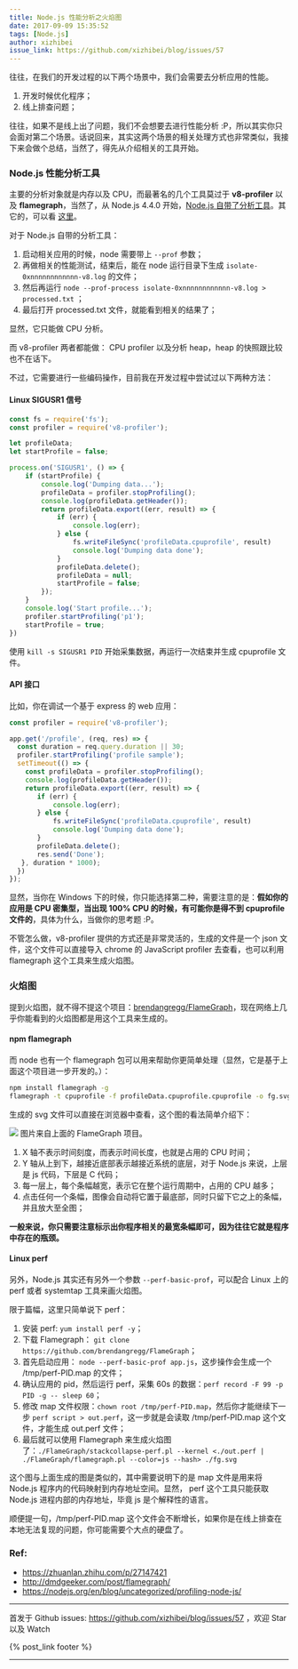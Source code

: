 ```yaml
---
title: Node.js 性能分析之火焰图
date: 2017-09-09 15:35:52
tags: [Node.js]
author: xizhibei
issue_link: https://github.com/xizhibei/blog/issues/57
---
```

<!-- en_title:node-js-profiling-tool-flamegraph -->

往往，在我们的开发过程的以下两个场景中，我们会需要去分析应用的性能。

1.  开发时候优化程序；
2.  线上排查问题；

往往，如果不是线上出了问题，我们不会想要去进行性能分析 :P，所以其实你只会面对第二个场景。话说回来，其实这两个场景的相关处理方式也非常类似，我接下来会做个总结，当然了，得先从介绍相关的工具开始。

### Node.js 性能分析工具

主要的分析对象就是内存以及 CPU，而最著名的几个工具莫过于 **v8-profiler** 以及 **flamegraph**，当然了，从 Node.js 4.4.0 开始，[Node.js 自带了分析工具](https://nodejs.org/en/docs/guides/simple-profiling/)。其它的，可以看 [这里](https://github.com/thlorenz/v8-perf/issues/4)。

对于 Node.js 自带的分析工具：

1.  启动相关应用的时候，node 需要带上 `--prof` 参数；
2.  再做相关的性能测试，结束后，能在 node 运行目录下生成 `isolate-0xnnnnnnnnnnnn-v8.log` 的文件；
3.  然后再运行 `node --prof-process isolate-0xnnnnnnnnnnnn-v8.log > processed.txt` ；
4.  最后打开 processed.txt 文件，就能看到相关的结果了；

显然，它只能做 CPU 分析。

而 v8-profiler 两者都能做： CPU profiler 以及分析 heap，heap 的快照跟比较也不在话下。

不过，它需要进行一些编码操作，目前我在开发过程中尝试过以下两种方法：

#### Linux SIGUSR1 信号

```js
const fs = require('fs');
const profiler = require('v8-profiler');

let profileData;
let startProfile = false;

process.on('SIGUSR1', () => {
    if (startProfile) {
        console.log('Dumping data...');
        profileData = profiler.stopProfiling();
        console.log(profileData.getHeader());
        return profileData.export((err, result) => {
            if (err) {
                console.log(err);
            } else {
                fs.writeFileSync('profileData.cpuprofile', result)
                console.log('Dumping data done');
            }
            profileData.delete();
            profileData = null;
            startProfile = false;
        });
    }
    console.log('Start profile...');
    profiler.startProfiling('p1');
    startProfile = true;
})
```

使用 `kill -s SIGUSR1 PID` 开始采集数据，再运行一次结束并生成 cpuprofile 文件。

#### API 接口

比如，你在调试一个基于 express 的 web 应用：

```js
const profiler = require('v8-profiler');

app.get('/profile', (req, res) => {
  const duration = req.query.duration || 30;
  profiler.startProfiling('profile sample');
  setTimeout(() => {
    const profileData = profiler.stopProfiling();
    console.log(profileData.getHeader());
    return profileData.export((err, result) => {
       if (err) {
           console.log(err);
       } else {
           fs.writeFileSync('profileData.cpuprofile', result)
           console.log('Dumping data done');
       }
       profileData.delete();
       res.send('Done');
   }, duration * 1000);
  })
});
```

显然，当你在 Windows 下的时候，你只能选择第二种，需要注意的是：**假如你的应用是 CPU 密集型，当出现 100% CPU 的时候，有可能你是得不到 cpuprofile 文件的**，具体为什么，当做你的思考题 :P。

不管怎么做，v8-profiler 提供的方式还是非常灵活的，生成的文件是一个 json 文件，这个文件可以直接导入 chrome 的 JavaScript profiler 去查看，也可以利用 flamegraph 这个工具来生成火焰图。

### 火焰图

提到火焰图，就不得不提这个项目：[brendangregg/FlameGraph](https://github.com/brendangregg/FlameGraph)，现在网络上几乎你能看到的火焰图都是用这个工具来生成的。

#### npm flamegraph

而 node 也有一个 flamegraph 包可以用来帮助你更简单处理（显然，它是基于上面这个项目进一步开发的。）：

```bash
npm install flamegraph -g
flamegraph -t cpuprofile -f profileData.cpuprofile.cpuprofile -o fg.svg
```

生成的 svg 文件可以直接在浏览器中查看，这个图的看法简单介绍下：

![](http://www.brendangregg.com/FlameGraphs/example-dtrace.svg)
图片来自上面的 FlameGraph 项目。

1.  X 轴不表示时间刻度，而表示时间长度，也就是占用的 CPU 时间；
2.  Y 轴从上到下，越接近底部表示越接近系统的底层，对于 Node.js 来说，上层是 js 代码，下层是 C 代码；
3.  每一层上，每个条幅越宽，表示它在整个运行周期中，占用的 CPU 越多；
4.  点击任何一个条幅，图像会自动将它置于最底部，同时只留下它之上的条幅，并且放大至全图；

**一般来说，你只需要注意标示出你程序相关的最宽条幅即可，因为往往它就是程序中存在的瓶颈。**

#### Linux perf

另外，Node.js 其实还有另外一个参数 `--perf-basic-prof`，可以配合 Linux 上的 perf 或者 systemtap 工具来画火焰图。

限于篇幅，这里只简单说下 perf：

1.  安装 perf: `yum install perf -y`；
2.  下载 Flamegraph： `git clone https://github.com/brendangregg/FlameGraph`；
3.  首先启动应用： `node --perf-basic-prof app.js`，这步操作会生成一个 /tmp/perf-PID.map 的文件；
4.  确认应用的 pid，然后运行 perf，采集 60s 的数据：`perf record -F 99 -p PID -g -- sleep 60`；
5.  修改 map 文件权限：`chown root /tmp/perf-PID.map`，然后你才能继续下一步 `perf script > out.perf`，这一步就是会读取 /tmp/perf-PID.map 这个文件，才能生成 out.perf 文件；
6.  最后就可以使用 Flamegraph 来生成火焰图了：`./FlameGraph/stackcollapse-perf.pl --kernel <./out.perf | ./FlameGraph/flamegraph.pl --color=js --hash> ./fg.svg`

这个图与上面生成的图是类似的，其中需要说明下的是 map 文件是用来将 Node.js 程序内的代码映射到内存地址空间。显然， perf 这个工具只能获取 Node.js 进程内部的内存地址，毕竟 js 是个解释性的语言。

顺便提一句，/tmp/perf-PID.map 这个文件会不断增长，如果你是在线上排查在本地无法复现的问题，你可能需要个大点的硬盘了。

### Ref:

-   <https://zhuanlan.zhihu.com/p/27147421>
-   <http://dmdgeeker.com/post/flamegraph/>
-   <https://nodejs.org/en/blog/uncategorized/profiling-node-js/>


***
首发于 Github issues: https://github.com/xizhibei/blog/issues/57 ，欢迎 Star 以及 Watch

{% post_link footer %}
***